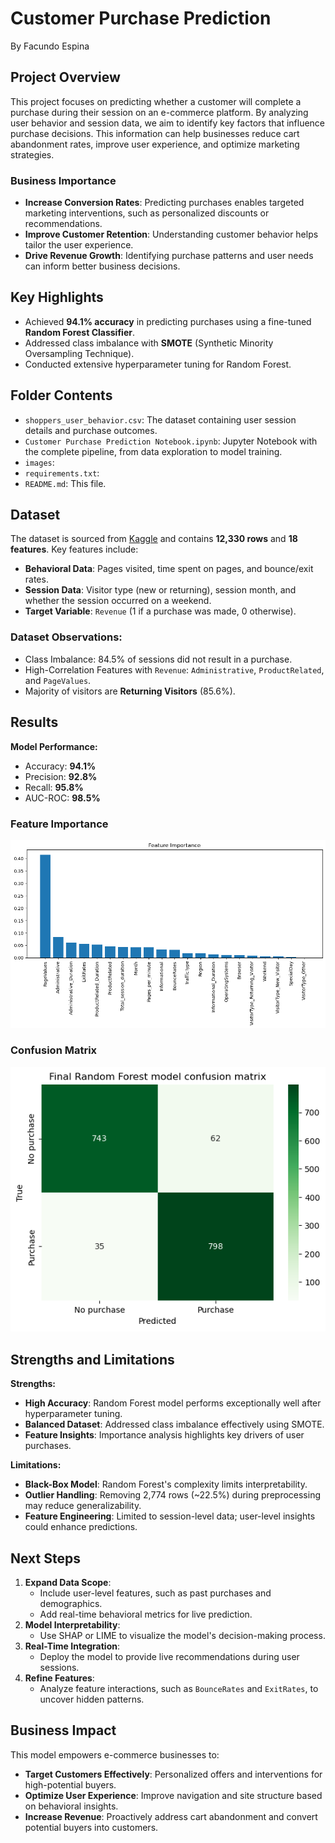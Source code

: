 # Customer Purchase Prediction
By Facundo Espina

## Project Overview
This project focuses on predicting whether a customer will complete a purchase during their session on an e-commerce platform. By analyzing user behavior and session data, we aim to identify key factors that influence purchase decisions. This information can help businesses reduce cart abandonment rates, improve user experience, and optimize marketing strategies.

### Business Importance
- **Increase Conversion Rates**: Predicting purchases enables targeted marketing interventions, such as personalized discounts or recommendations.
- **Improve Customer Retention**: Understanding customer behavior helps tailor the user experience.
- **Drive Revenue Growth**: Identifying purchase patterns and user needs can inform better business decisions.

## Key Highlights
- Achieved **94.1% accuracy** in predicting purchases using a fine-tuned **Random Forest Classifier**.
- Addressed class imbalance with **SMOTE** (Synthetic Minority Oversampling Technique).
- Conducted extensive hyperparameter tuning for Random Forest.

## Folder Contents
- `shoppers_user_behavior.csv`: The dataset containing user session details and purchase outcomes.
- `Customer Purchase Prediction Notebook.ipynb`: Jupyter Notebook with the complete pipeline, from data exploration to model training.
- `images`:
- `requirements.txt`: 
- `README.md`: This file.

## Dataset
The dataset is sourced from [Kaggle](https://www.kaggle.com/datasets/henrysue/online-shoppers-intention/data) and contains **12,330 rows** and **18 features**. Key features include:
- **Behavioral Data**: Pages visited, time spent on pages, and bounce/exit rates.
- **Session Data**: Visitor type (new or returning), session month, and whether the session occurred on a weekend.
- **Target Variable**: `Revenue` (1 if a purchase was made, 0 otherwise).

### Dataset Observations:
- Class Imbalance: 84.5% of sessions did not result in a purchase.
- High-Correlation Features with `Revenue`: `Administrative`, `ProductRelated`, and `PageValues`.
- Majority of visitors are **Returning Visitors** (85.6%).

## Results
**Model Performance:**
- Accuracy: **94.1%**
- Precision: **92.8%**
- Recall: **95.8%**
- AUC-ROC: **98.5%**

### Feature Importance
![Feature Importance](images/feature_importance.png)

### Confusion Matrix
![Confusion Matrix](images/confusion_matrix.png)

## Strengths and Limitations
**Strengths:**
- **High Accuracy**: Random Forest model performs exceptionally well after hyperparameter tuning.
- **Balanced Dataset**: Addressed class imbalance effectively using SMOTE.
- **Feature Insights**: Importance analysis highlights key drivers of user purchases.

**Limitations:**
- **Black-Box Model**: Random Forest's complexity limits interpretability.
- **Outlier Handling**: Removing 2,774 rows (~22.5%) during preprocessing may reduce generalizability.
- **Feature Engineering**: Limited to session-level data; user-level insights could enhance predictions.

## Next Steps
1. **Expand Data Scope**:
   - Include user-level features, such as past purchases and demographics.
   - Add real-time behavioral metrics for live prediction.
2. **Model Interpretability**:
   - Use SHAP or LIME to visualize the model's decision-making process.
3. **Real-Time Integration**:
   - Deploy the model to provide live recommendations during user sessions.
4. **Refine Features**:
   - Analyze feature interactions, such as `BounceRates` and `ExitRates`, to uncover hidden patterns.

## Business Impact
This model empowers e-commerce businesses to:
- **Target Customers Effectively**: Personalized offers and interventions for high-potential buyers.
- **Optimize User Experience**: Improve navigation and site structure based on behavioral insights.
- **Increase Revenue**: Proactively address cart abandonment and convert potential buyers into customers.

